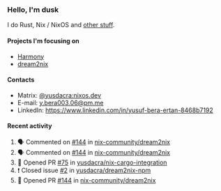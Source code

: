 ### Hello, I'm dusk

I do Rust, Nix / NixOS and [other stuff](https://yusdacra.gitlab.io/about).

#### Projects I'm focusing on

- [Harmony](https://harmonyapp.io)
- [dream2nix](https://github.com/nix-community/dream2nix)

#### Contacts

- Matrix: [@yusdacra:nixos.dev](https://matrix.to/#/@yusdacra:nixos.dev)
- E-mail: y.bera003.06@pm.me
- LinkedIn: https://www.linkedin.com/in/yusuf-bera-ertan-8468b7192

#### Recent activity

<!--START_SECTION:activity-->
1. 🗣 Commented on [#144](https://github.com/nix-community/dream2nix/issues/144) in [nix-community/dream2nix](https://github.com/nix-community/dream2nix)
2. 🗣 Commented on [#144](https://github.com/nix-community/dream2nix/issues/144) in [nix-community/dream2nix](https://github.com/nix-community/dream2nix)
3. 💪 Opened PR [#75](https://github.com/yusdacra/nix-cargo-integration/pull/75) in [yusdacra/nix-cargo-integration](https://github.com/yusdacra/nix-cargo-integration)
4. ❗️ Closed issue [#2](https://github.com/yusdacra/dream2nix-npm/issues/2) in [yusdacra/dream2nix-npm](https://github.com/yusdacra/dream2nix-npm)
5. 💪 Opened PR [#144](https://github.com/nix-community/dream2nix/pull/144) in [nix-community/dream2nix](https://github.com/nix-community/dream2nix)
<!--END_SECTION:activity-->
